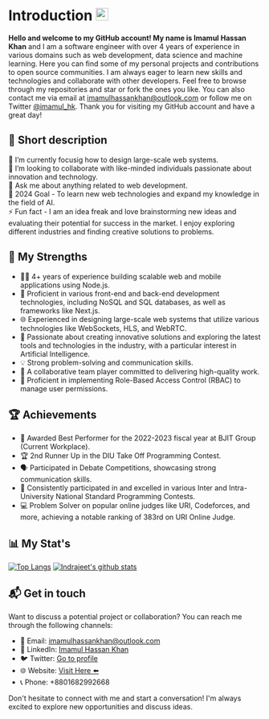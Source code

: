 # Introduction <img src="https://media.giphy.com/media/hvRJCLFzcasrR4ia7z/giphy.gif" width="25px">
<strong>Hello and welcome to my GitHub account! My name is Imamul Hassan Khan</strong> and I am a software engineer with over 4 years of experience in various domains such as web development, data science and machine learning. Here you can find some of my personal projects and contributions to open source communities. I am always eager to learn new skills and technologies and collaborate with other developers. Feel free to browse through my repositories and star or fork the ones you like. You can also contact me via email at imamulhassankhan@outlook.com or follow me on Twitter [@imamul_hk](https://twitter.com/imamul_hk). Thank you for visiting my GitHub account and have a great day!

## 🧑 Short description
🌱 I’m currently focusig how to design large-scale web systems.<br>
👯 I’m looking to collaborate with like-minded individuals passionate about innovation and technology.<br>
💬 Ask me about anything related to web development.<br>
🥅 2024 Goal - To learn new web technologies and expand my knowledge in the field of AI.<br>
⚡ Fun fact - I am an idea freak and love brainstorming new ideas and evaluating their potential for success in the market. I enjoy exploring different industries and finding creative solutions to problems.<br>

## 🚀 My Strengths
- 👨‍💻 4+ years of experience building scalable web and mobile applications using Node.js.
- 🔧 Proficient in various front-end and back-end development technologies, including NoSQL and SQL databases, as well as frameworks like Next.js.
- 🌐 Experienced in designing large-scale web systems that utilize various technologies like WebSockets, HLS, and WebRTC.
- 🤖 Passionate about creating innovative solutions and exploring the latest tools and technologies in the industry, with a particular interest in Artificial Intelligence.
- 💡 Strong problem-solving and communication skills.
- 🤝 A collaborative team player committed to delivering high-quality work.
- 🔐 Proficient in implementing Role-Based Access Control (RBAC) to manage user permissions.

## 🏆 Achievements
- 🏅 Awarded Best Performer for the 2022-2023 fiscal year at BJIT Group (Current Workplace).
- 🏆 2nd Runner Up in the DIU Take Off Programming Contest.
- 🗣️ Participated in Debate Competitions, showcasing strong communication skills.
- 🚀 Consistently participated in and excelled in various Inter and Intra-University National Standard Programming Contests.
- 💻 Problem Solver on popular online judges like URI, Codeforces, and more, achieving a notable ranking of 383rd on URI Online Judge.


## 📊 My Stat's
[comment]: <[![willianrod's wakatime stats](https://github-readme-stats.vercel.app/api/wakatime?username=imamulhassankhan)](https://github.com/anuraghazra/github-readme-stats)>
[![Top Langs](https://github-readme-stats.vercel.app/api/top-langs/?username=mimamulhassankhan&hide=css,html)](https://github.com/anuraghazra/github-readme-stats)
[![Indrajeet's github stats](https://github-readme-stats.vercel.app/api?username=mimamulhassankhan&count_private=true&include_all_commits=true&theme=onedark)](https://google.com)

## 📬 Get in touch
Want to discuss a potential project or collaboration? You can reach me through the following channels:
- 📧 Email: imamulhassankhan@outlook.com
- 💬 LinkedIn: [Imamul Hassan Khan](https://www.linkedin.com/in/imamul-hassan-khan/)
- 🐦 Twitter: [Go to profile](https://twitter.com/imamul_hk)
- 🌐 Website: [Visit Here ⬅️](https://imamul-hassan-portfolio.web.app/ )
- 📞 Phone: +8801682992668

Don't hesitate to connect with me and start a conversation! I'm always excited to explore new opportunities and discuss ideas.
